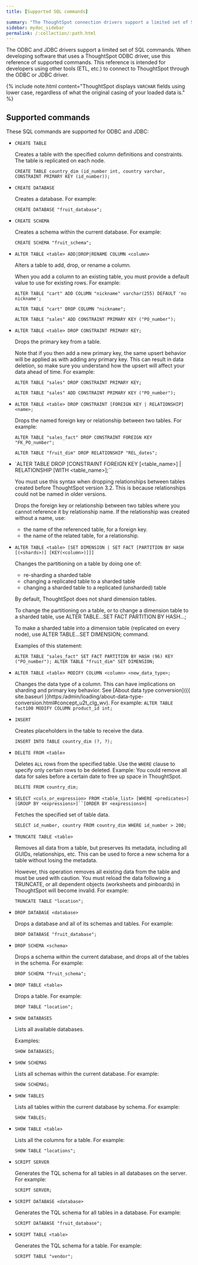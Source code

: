 ```yaml
---
title: [Supported SQL commands]

summary: "The ThoughtSpot connection drivers support a limited set of SQL commands."
sidebar: mydoc_sidebar
permalink: /:collection/:path.html
---
```

The ODBC and JDBC drivers support a limited set of SQL commands. When developing
software that uses a ThoughtSpot ODBC driver, use this reference of supported
commands. This reference is intended for developers using other tools (ETL,
etc.) to connect to ThoughtSpot through the ODBC or JDBC driver.

{% include note.html content="ThoughtSpot displays `VARCHAR` fields using lower case, regardless of what the original casing of your loaded data is." %}

## Supported commands

These SQL commands are supported for ODBC and JDBC:

* `CREATE TABLE`

    Creates a table with the specified column definitions and constraints. The table is replicated on each node.

    ```
    CREATE TABLE country_dim (id_number int, country varchar, CONSTRAINT PRIMARY KEY (id_number));
    ```
* `CREATE DATABASE`

    Creates a database. For example:

    ```
    CREATE DATABASE "fruit_database";
    ```
* `CREATE SCHEMA`

    Creates a schema within the current database. For example:

    ```
    CREATE SCHEMA "fruit_schema";
    ```      
* `ALTER TABLE <table> ADD|DROP|RENAME COLUMN <column>`

    Alters a table to add, drop, or rename a column.

    When you add a column to an existing table, you must provide a default value to use for existing rows. For example:

    ```
    ALTER TABLE "cart" ADD COLUMN "nickname" varchar(255) DEFAULT 'no nickname';
    ```
    ```
    ALTER TABLE "cart" DROP COLUMN "nickname";
    ```
    ```
    ALTER TABLE "sales" ADD CONSTRAINT PRIMARY KEY ("PO_number");
    ```
* `ALTER TABLE <table> DROP CONSTRAINT PRIMARY KEY;`

    Drops the primary key from a table.

    Note that if you then add a new primary key, the same upsert behavior will be applied as with adding any primary key. This can result in data deletion, so make sure you understand how the upsert will affect your data ahead of time. For example:

    ```
    ALTER TABLE "sales" DROP CONSTRAINT PRIMARY KEY;
    ```
    ```
    ALTER TABLE "sales" ADD CONSTRAINT PRIMARY KEY ("PO_number");
    ```
* `ALTER TABLE <table> DROP CONSTRAINT [FOREIGN KEY | RELATIONSHIP] <name>;`

    Drops the named foreign key or relationship between two tables. For example:

    ```
    ALTER TABLE "sales_fact" DROP CONSTRAINT FOREIGN KEY "FK_PO_number";
    ```

    ```
    ALTER TABLE "fruit_dim" DROP RELATIONSHIP "REL_dates";
    ```
* `ALTER TABLE <table> DROP [CONSTRAINT FOREIGN KEY [<table_name>] | RELATIONSHIP [WITH <table_name>];``

    You must use this syntax when dropping relationships between tables created before ThoughtSpot version 3.2. This is because relationships could not be named in older versions.

    Drops the foreign key or relationship between two tables where you cannot reference it by relationship name. If the relationship was created without a name, use:
    - the name of the referenced table, for a foreign key.
    - the name of the related table, for a relationship.

* `ALTER TABLE <table> [SET DIMENSION | SET FACT [PARTITION BY
HASH [(<shards>)] [KEY(<column>)]]]`

    Changes the partitioning on a table by doing one of:
    - re-sharding a sharded table
    - changing a replicated table to a sharded table
    - changing a sharded table to a replicated (unsharded) table

    By default, ThoughtSpot does not shard dimension tables.

    To change the partitioning on a table, or to change a dimension table to a sharded table, use ALTER TABLE...SET FACT PARTITION BY HASH...;

    To make a sharded table into a dimension table (replicated on every node), use ALTER TABLE...SET DIMENSION; command.

    Examples of this statement:

    `ALTER TABLE "sales_fact" SET FACT PARTITION BY HASH (96) KEY
    ("PO_number");
    ALTER TABLE "fruit_dim" SET DIMENSION;`

* `ALTER TABLE <table> MODIFY COLUMN <column> <new_data_type>;`

    Changes the data type of a column. This can have implications on sharding and primary key behavior. See [About data type conversion]({{ site.baseurl }}https:/admin/loading/about-data-type-conversion.html#concept_u2t_clg_wv). For example:
    `ALTER TABLE fact100 MODIFY COLUMN product_id int;`

* `INSERT`

    Creates placeholders in the table to receive the data.

    ```
    INSERT INTO TABLE country_dim (?, ?);
    ```

* `DELETE FROM <table>`

    Deletes `ALL` rows from the specified table. Use the `WHERE` clause to specify only certain rows to be deleted. Example: You could remove all data for sales before a certain date to free up space in ThoughtSpot.

    ```
    DELETE FROM country_dim;
    ```
* `SELECT <cols_or_expression> FROM <table_list> [WHERE <predicates>] [GROUP BY <expressions>]``[ORDER BY <expressions>]`

    Fetches the specified set of table data.

    ```
    SELECT id_number, country FROM country_dim WHERE id_number > 200;
    ```
* `TRUNCATE TABLE <table>`

    Removes all data from a table, but preserves its metadata, including all GUIDs, relationships, etc. This can be used to force a new schema for a table without losing the metadata.

    However, this operation removes all existing data from the table and must be used with caution. You must reload the data following a TRUNCATE, or all dependent objects (worksheets and pinboards) in ThoughtSpot will become invalid. For example:

    ```
    TRUNCATE TABLE "location";
    ```

* `DROP DATABASE <database>`

    Drops a database and all of its schemas and tables. For example:

    ```
    DROP DATABASE "fruit_database";
    ```

* `DROP SCHEMA <schema>`

    Drops a schema within the current database, and drops all of the tables in the schema. For example:

    ```
    DROP SCHEMA "fruit_schema";
    ```

* `DROP TABLE <table>`

    Drops a table. For example:

    ```
    DROP TABLE "location";
    ```

* `SHOW DATABASES`

    Lists all available databases.

    Examples:

    ```
    SHOW DATABASES;
    ```

* `SHOW SCHEMAS`

    Lists all schemas within the current database. For example:

    ```
    SHOW SCHEMAS;
    ```

* `SHOW TABLES`

    Lists all tables within the current database by schema. For example:

    ```
    SHOW TABLES;
    ```

* `SHOW TABLE <table>`

    Lists all the columns for a table. For example:

    ```
    SHOW TABLE "locations";
    ```

* `SCRIPT SERVER`

    Generates the TQL schema for all tables in all databases on the server. For example:

    ```
    SCRIPT SERVER;
    ```

* `SCRIPT DATABASE <database>`

    Generates the TQL schema for all tables in a database. For example:

    ```
    SCRIPT DATABASE "fruit_database";
    ```

* `SCRIPT TABLE <table>`

    Generates the TQL schema for a table. For example:

    ```
    SCRIPT TABLE "vendor";
    ```  
